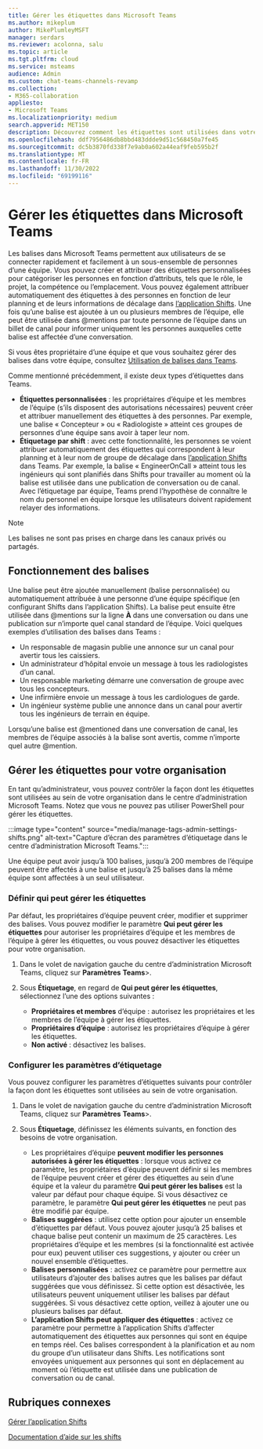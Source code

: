 ```yaml
---
title: Gérer les étiquettes dans Microsoft Teams
ms.author: mikeplum
author: MikePlumleyMSFT
manager: serdars
ms.reviewer: acolonna, salu
ms.topic: article
ms.tgt.pltfrm: cloud
ms.service: msteams
audience: Admin
ms.custom: chat-teams-channels-revamp
ms.collection:
- M365-collaboration
appliesto:
- Microsoft Teams
ms.localizationpriority: medium
search.appverid: MET150
description: Découvrez comment les étiquettes sont utilisées dans votre organisation dans Microsoft Teams.
ms.openlocfilehash: ddf7956486db8bbd483ddde9d51c568450a7fe45
ms.sourcegitcommit: dc5b3870fd338f7e9ab0a602a44eaf9feb595b2f
ms.translationtype: MT
ms.contentlocale: fr-FR
ms.lasthandoff: 11/30/2022
ms.locfileid: "69199116"
---
```

# <a name="manage-tags-in-microsoft-teams"></a>Gérer les étiquettes dans Microsoft Teams

Les balises dans Microsoft Teams permettent aux utilisateurs de se connecter rapidement et facilement à un sous-ensemble de personnes d’une équipe. Vous pouvez créer et attribuer des étiquettes personnalisées pour catégoriser les personnes en fonction d’attributs, tels que le rôle, le projet, la compétence ou l’emplacement. Vous pouvez également attribuer automatiquement des étiquettes à des personnes en fonction de leur planning et de leurs informations de décalage dans [l’application Shifts](https://support.microsoft.com/office/get-started-in-shifts-5f3e30d8-1821-4904-be26-c3cd25a497d6). Une fois qu’une balise est ajoutée à un ou plusieurs membres de l’équipe, elle peut être utilisée dans @mentions par toute personne de l’équipe dans un billet de canal pour informer uniquement les personnes auxquelles cette balise est affectée d’une conversation.

Si vous êtes propriétaire d’une équipe et que vous souhaitez gérer des balises dans votre équipe, consultez [Utilisation de balises dans Teams](https://support.office.com/article/using-tags-in-teams-667bd56f-32b8-4118-9a0b-56807c96d91e).

Comme mentionné précédemment, il existe deux types d’étiquettes dans Teams.

- **Étiquettes personnalisées** : les propriétaires d’équipe et les membres de l’équipe (s’ils disposent des autorisations nécessaires) peuvent créer et attribuer manuellement des étiquettes à des personnes. Par exemple, une balise « Concepteur » ou « Radiologiste » atteint ces groupes de personnes d’une équipe sans avoir à taper leur nom.
- **Étiquetage par shift** : avec cette fonctionnalité, les personnes se voient attribuer automatiquement des étiquettes qui correspondent à leur planning et à leur nom de groupe de décalage dans [l’application Shifts](https://support.microsoft.com/office/get-started-in-shifts-5f3e30d8-1821-4904-be26-c3cd25a497d6#bkmk_usetags) dans Teams. Par exemple, la balise « EngineerOnCall » atteint tous les ingénieurs qui sont planifiés dans Shifts pour travailler au moment où la balise est utilisée dans une publication de conversation ou de canal. Avec l’étiquetage par équipe, Teams prend l’hypothèse de connaître le nom du personnel en équipe lorsque les utilisateurs doivent rapidement relayer des informations.

> [!NOTE]
> Les balises ne sont pas prises en charge dans les canaux privés ou partagés.

## <a name="how-tags-work"></a>Fonctionnement des balises

Une balise peut être ajoutée manuellement (balise personnalisée) ou automatiquement attribuée à une personne d’une équipe spécifique (en configurant Shifts dans l’application Shifts). La balise peut ensuite être utilisée dans @mentions sur la ligne **À** dans une conversation ou dans une publication sur n’importe quel canal standard de l’équipe. Voici quelques exemples d’utilisation des balises dans Teams :

- Un responsable de magasin publie une annonce sur un canal pour avertir tous les caissiers.
- Un administrateur d’hôpital envoie un message à tous les radiologistes d’un canal.
- Un responsable marketing démarre une conversation de groupe avec tous les concepteurs.
- Une infirmière envoie un message à tous les cardiologues de garde.
- Un ingénieur système publie une annonce dans un canal pour avertir tous les ingénieurs de terrain en équipe.

Lorsqu’une balise est @mentioned dans une conversation de canal, les membres de l’équipe associés à la balise sont avertis, comme n’importe quel autre @mention.

## <a name="manage-tags-for-your-organization"></a>Gérer les étiquettes pour votre organisation

En tant qu’administrateur, vous pouvez contrôler la façon dont les étiquettes sont utilisées au sein de votre organisation dans le centre d’administration Microsoft Teams. Notez que vous ne pouvez pas utiliser PowerShell pour gérer les étiquettes.

:::image type="content" source="media/manage-tags-admin-settings-shifts.png" alt-text="Capture d’écran des paramètres d’étiquetage dans le centre d’administration Microsoft Teams.":::

Une équipe peut avoir jusqu’à 100 balises, jusqu’à 200 membres de l’équipe peuvent être affectés à une balise et jusqu’à 25 balises dans la même équipe sont affectées à un seul utilisateur.

### <a name="set-who-can-manage-tags"></a>Définir qui peut gérer les étiquettes

Par défaut, les propriétaires d’équipe peuvent créer, modifier et supprimer des balises. Vous pouvez modifier le paramètre **Qui peut gérer les étiquettes** pour autoriser les propriétaires d’équipe et les membres de l’équipe à gérer les étiquettes, ou vous pouvez désactiver les étiquettes pour votre organisation.

1. Dans le volet de navigation gauche du centre d’administration Microsoft Teams, cliquez sur **Paramètres** **Teams**\>.

2. Sous **Étiquetage**, en regard de **Qui peut gérer les étiquettes**, sélectionnez l’une des options suivantes :

    - **Propriétaires et membres** d’équipe : autorisez les propriétaires et les membres de l’équipe à gérer les étiquettes.
    - **Propriétaires d’équipe** : autorisez les propriétaires d’équipe à gérer les étiquettes.
    - **Non activé** : désactivez les balises.

### <a name="configure-tagging-settings"></a>Configurer les paramètres d’étiquetage

Vous pouvez configurer les paramètres d’étiquettes suivants pour contrôler la façon dont les étiquettes sont utilisées au sein de votre organisation.

1. Dans le volet de navigation gauche du centre d’administration Microsoft Teams, cliquez sur **Paramètres** **Teams**\>.

2. Sous **Étiquetage**, définissez les éléments suivants, en fonction des besoins de votre organisation.

    - Les propriétaires d’équipe **peuvent modifier les personnes autorisées à gérer les étiquettes** : lorsque vous activez ce paramètre, les propriétaires d’équipe peuvent définir si les membres de l’équipe peuvent créer et gérer des étiquettes au sein d’une équipe et la valeur du paramètre **Qui peut gérer les balises** est la valeur par défaut pour chaque équipe. Si vous désactivez ce paramètre, le paramètre **Qui peut gérer les étiquettes** ne peut pas être modifié par équipe.
    - **Balises suggérées** : utilisez cette option pour ajouter un ensemble d’étiquettes par défaut. Vous pouvez ajouter jusqu’à 25 balises et chaque balise peut contenir un maximum de 25 caractères. Les propriétaires d’équipe et les membres (si la fonctionnalité est activée pour eux) peuvent utiliser ces suggestions, y ajouter ou créer un nouvel ensemble d’étiquettes.
    - **Balises personnalisées** : activez ce paramètre pour permettre aux utilisateurs d’ajouter des balises autres que les balises par défaut suggérées que vous définissez. Si cette option est désactivée, les utilisateurs peuvent uniquement utiliser les balises par défaut suggérées. Si vous désactivez cette option, veillez à ajouter une ou plusieurs balises par défaut.
    - **L’application Shifts peut appliquer des étiquettes** : activez ce paramètre pour permettre à l’application Shifts d’affecter automatiquement des étiquettes aux personnes qui sont en équipe en temps réel. Ces balises correspondent à la planification et au nom du groupe d’un utilisateur dans Shifts. Les notifications sont envoyées uniquement aux personnes qui sont en déplacement au moment où l’étiquette est utilisée dans une publication de conversation ou de canal.

## <a name="related-topics"></a>Rubriques connexes

[Gérer l’application Shifts](expand-teams-across-your-org/shifts/manage-the-shifts-app-for-your-organization-in-teams.md)

[Documentation d’aide sur les shifts](https://support.microsoft.com/office/apps-and-services-cc1fba57-9900-4634-8306-2360a40c665b)
